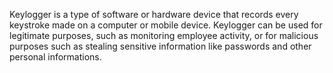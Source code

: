 Keylogger is a type of software or hardware device that records every keystroke made on a computer or mobile device.
Keylogger can be used for legitimate purposes, such as monitoring employee activity, or for malicious purposes such as stealing sensitive information like passwords and other personal informations.
